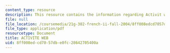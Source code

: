 ```yaml
---
content_type: resource
description: This resource contains the information regarding Activit web.
file: null
file_location: /coursemedia/21g-302-french-ii-fall-2004/8ff008edcd7057dbe0fc28642705400a_MIT21G_302_F04_web_O.pdf
file_type: application/pdf
resourcetype: Document
title: ACTIVITE WEB
uid: 8ff008ed-cd70-57db-e0fc-28642705400a
---
```

